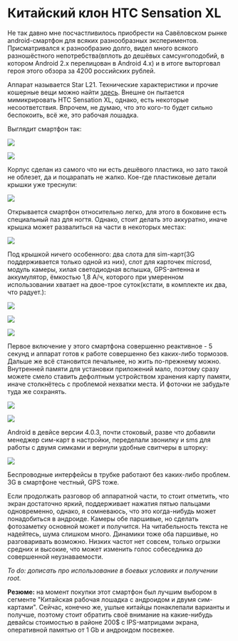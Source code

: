 Китайский клон HTC Sensation XL
===============================

Не так давно мне посчастливилось приобрести на Савёловском рынке android-смартфон для всяких разнообразных экспериментов. Присматривался к разнообразию долго, видел много всякого разношёстного непотребства(вплоть до дешёвых самсунгоподобий, в котором Android 2.x перелицован в Android 4.x) и в итоге выторговал героя этого обзора за 4200 российских рублей.

Аппарат называется Star L21. Технические характеристики и прочие кошерные вещи можно найти [здесь](http://forum.china-iphone.ru/star-l21-4-3inch-800-x-480-android-4-0-3-t20301.html). Внешне он пытается мимикрировать HTC Sensation XL, однако, есть некоторые несоответствия. Впрочем, не думаю, что это кого-то будет сильно беспокоить, всё же, это рабочая лошадка.

Выглядит смартфон так:

![](http://dump.bitcheese.net/images/ytikucu/IMG_0591.jpeg)

![](http://dump.bitcheese.net/images/ijaholi/IMG_0593.jpeg)

Корпус сделан из самого что ни есть дешёвого пластика, но зато такой не облезет, да и поцарапать не жалко. Кое-где пластиковые детали крышки уже треснули:

![](http://dump.bitcheese.net/images/ujafyle/IMG_0607.jpeg)

Открывается смартфон относительно легко, для этого в боковине есть специальный паз для ногтя. Однако, стоит делать это аккуратно, иначе крышка может развалиться на части в некоторых местах:

![](http://dump.bitcheese.net/images/okoxugy/IMG_0597.jpeg)

Под крышкой ничего особенного: два слота для sim-карт(3G поддерживается только одной из них), слот для карточек microsd, модуль камеры, хилая светодиодная вспышка, GPS-антенна и аккумулятор, ёмкостью 1,8 А/ч, которого при умеренном использовании хватает на двое-трое суток(кстати, в комплекте их два, что радует.):

![](http://dump.bitcheese.net/images/izaxoce/IMG_0598.jpeg)

![](http://dump.bitcheese.net/images/uwehiny/IMG_0599.jpeg)

![](http://dump.bitcheese.net/images/enicuzo/IMG_0601.jpeg)

Первое включение у этого смартфона совершенно реактивное - 5 секунд и аппарат готов к работе совершенно без каких-либо тормозов. Дальше же всё становится печальнее, но жить по-прежнему можно. Внутренней памяти для установки приложений мало, поэтому сразу можете смело ставить дефолтным устройством хранения карту памяти, иначе столкнётесь с проблемой нехватки места. И фоточки не забудьте туда же сохранять.

![](http://dump.bitcheese.net/images/aduwudo/IMG_0608.jpeg)

![](http://dump.bitcheese.net/images/ycugyte/IMG_0614.jpeg)

Android в девйсе версии 4.0.3, почти стоковый, разве что добавили менеджер сим-карт в настройки, переделали звонилку и sms для работы с двумя симками и вернули удобные свитчеры в шторку:

![](http://dump.bitcheese.net/images/ecuboco/IMG_0620.jpeg)

Беспроводные интерфейсы в трубке работают без каких-либо проблем. 3G в смартфоне честный, GPS тоже.

Если продолжать разговор об аппаратной части, то стоит отметить, что экран достаточно яркий, поддерживает нажатия пятью пальцами одновременно, однако, я сомневаюсь, что это когда-нибудь может понадобиться в андроиде. Камеры обе паршивые, но сделать фотозаметку основной может и получится. На читабельность текста не надейтесь, шума слишком много. Динамики тоже оба паршивые, но разговаривать возможно. Низких частот нет совсем, только огрызки средних и высокие, что может изменить голос собеседника до совершенной неузнаваемости.


*To do: дописать про использование в боевых условиях и получении root.*


**Резюме:** на момент покупки этот смартфон был лучшим выбором в сегменте "Китайская рабочая лошадка с андроидом и двумя сим-картами". Сейчас, конечно же, ушлые китайцы понаклепали варианты и получше, поэтому стоит обратить своё внимание на какие-нибудь девайсы стоимостью в районе 200$ с IPS-матрицами экрана, оперативной памятью от 1 Gb и андроидом посвежее.
